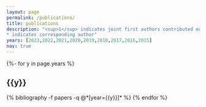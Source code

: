 ```yaml
---
layout: page
permalink: /publications/
title: publications
description: "<sup>1</sup> indicates joint first authors contributed equally； 
* indicates corresponding author"
years: [2023,2022,2021,2020,2019,2018,2017,2016,2015]
nav: true
---
```

<!-- _pages/publications.md -->
<div class="publications">

{%- for y in page.years %}
  <h2 class="year">{{y}}</h2>
  {% bibliography -f papers -q @*[year={{y}}]* %}
{% endfor %}

</div>
